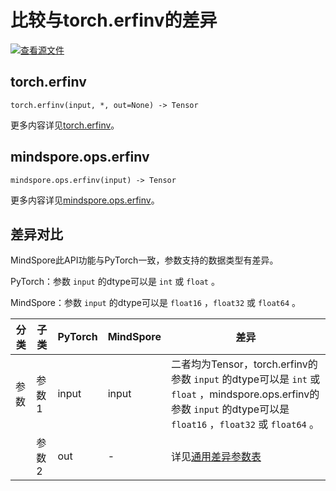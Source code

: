 # 比较与torch.erfinv的差异

[![查看源文件](https://mindspore-website.obs.cn-north-4.myhuaweicloud.com/website-images/r2.3.1/resource/_static/logo_source.svg)](https://gitee.com/mindspore/docs/blob/r2.3.1/docs/mindspore/source_zh_cn/note/api_mapping/pytorch_diff/erfinv.md)

## torch.erfinv

```text
torch.erfinv(input, *, out=None) -> Tensor
```

更多内容详见[torch.erfinv](https://pytorch.org/docs/1.8.1/generated/torch.erfinv.html)。

## mindspore.ops.erfinv

```text
mindspore.ops.erfinv(input) -> Tensor
```

更多内容详见[mindspore.ops.erfinv](https://www.mindspore.cn/docs/zh-CN/r2.3.1/api_python/ops/mindspore.ops.erfinv.html)。

## 差异对比

MindSpore此API功能与PyTorch一致，参数支持的数据类型有差异。

PyTorch：参数 `input` 的dtype可以是 ``int`` 或 ``float`` 。

MindSpore：参数 `input` 的dtype可以是 ``float16`` ，``float32`` 或 ``float64`` 。

| 分类 | 子类 |PyTorch | MindSpore | 差异 |
| --- | --- | --- | --- |---|
| 参数 | 参数1 | input | input | 二者均为Tensor，torch.erfinv的参数 `input` 的dtype可以是 ``int`` 或 ``float`` ，mindspore.ops.erfinv的参数 `input` 的dtype可以是 ``float16`` ，``float32`` 或 ``float64`` 。|
|      | 参数2 | out | - | 详见[通用差异参数表](https://www.mindspore.cn/docs/zh-CN/r2.3.1/note/api_mapping/pytorch_api_mapping.html#通用差异参数表) |
